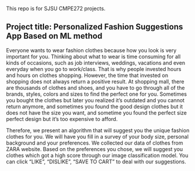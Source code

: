This repo is for SJSU CMPE272 projects.
## Project title: Personalized Fashion Suggestions App Based on ML method
Everyone wants to wear fashion clothes because how you look is very important for you. Thinking about what to wear is time consuming for all kinds of occasions, such as job interviews, weddings, vacations and even everyday when you go to work/class. That is why people invested hours and hours on clothes shopping. However, the time that invested on shopping does not always return a positive result. At shopping mall, there are thousands of clothes and shoes, and you have to go through all of the brands, styles, colors and sizes to find the perfect one for you. Sometimes you bought the clothes but later you realized it’s outdated and you cannot return anymore, and sometimes you found the good design clothes but it does not have the size you want, and sometime you found the perfect size perfect design but it’s too expensive to afford. 

Therefore, we present an algorithm that will suggest you the unique fashion clothes for you. We will have you fill in a survey of your body size, personal background and your preferences. We collected our data of clothes from ZARA website. Based on the preferences you chose, we will suggest you clothes which got a high score through our image classification model. You can click “LIKE”, “DISLIKE”, “SAVE TO CART” to deal with our suggestions.
